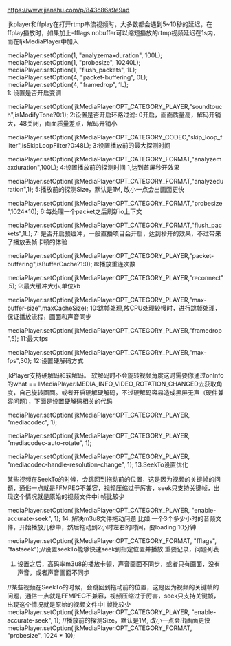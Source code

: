 https://www.jianshu.com/p/843c86a9e9ad

ijkplayer和ffplay在打开rtmp串流视频时，大多数都会遇到5~10秒的延迟，在ffplay播放时，如果加上-fflags nobuffer可以缩短播放的rtmp视频延迟在1s内，而在IjkMediaPlayer中加入

mediaPlayer.setOption(1, "analyzemaxduration", 100L);  
mediaPlayer.setOption(1, "probesize", 10240L);  
mediaPlayer.setOption(1, "flush_packets", 1L);  
mediaPlayer.setOption(4, "packet-buffering", 0L);  
mediaPlayer.setOption(4, "framedrop", 1L);  
1: 设置是否开启变调

mediaPlayer.setOption(IjkMediaPlayer.OPT_CATEGORY_PLAYER,"soundtouch",isModifyTone?0:1);
2:设置是否开启环路过滤: 0开启，画面质量高，解码开销大，48关闭，画面质量差点，解码开销小

mediaPlayer.setOption(IjkMediaPlayer.OPT_CATEGORY_CODEC,"skip_loop_filter",isSkipLoopFilter?0:48L);
3:设置播放前的最大探测时间

mediaPlayer.setOption(IjkMediaPlayer.OPT_CATEGORY_FORMAT,"analyzemaxduration",100L);
4:设置播放前的探测时间 1,达到首屏秒开效果

mediaPlayer.setOption(IjkMediaPlayer.OPT_CATEGORY_FORMAT,"analyzeduration",1);
5:播放前的探测Size，默认是1M, 改小一点会出画面更快

mediaPlayer.setOption(IjkMediaPlayer.OPT_CATEGORY_FORMAT,"probesize",1024*10);
6:每处理一个packet之后刷新io上下文

mediaPlayer.setOption(IjkMediaPlayer.OPT_CATEGORY_FORMAT,"flush_packets",1L);
7: 是否开启预缓冲，一般直播项目会开启，达到秒开的效果，不过带来了播放丢帧卡顿的体验

mediaPlayer.setOption(IjkMediaPlayer.OPT_CATEGORY_PLAYER,"packet-buffering",isBufferCache?1:0);
8:播放重连次数

mediaPlayer.setOption(IjkMediaPlayer.OPT_CATEGORY_PLAYER,"reconnect",5);
9:最大缓冲大小,单位kb

mediaPlayer.setOption(IjkMediaPlayer.OPT_CATEGORY_PLAYER,"max-buffer-size",maxCacheSize);
10:跳帧处理,放CPU处理较慢时，进行跳帧处理，保证播放流程，画面和声音同步

mediaPlayer.setOption(IjkMediaPlayer.OPT_CATEGORY_PLAYER,"framedrop",5);
11:最大fps

mediaPlayer.setOption(IjkMediaPlayer.OPT_CATEGORY_PLAYER,"max-fps",30);
12:设置硬解码方式

jkPlayer支持硬解码和软解码。 软解码时不会旋转视频角度这时需要你通过onInfo的what == IMediaPlayer.MEDIA_INFO_VIDEO_ROTATION_CHANGED去获取角度，自己旋转画面。或者开启硬解硬解码，不过硬解码容易造成黑屏无声（硬件兼容问题），下面是设置硬解码相关的代码

mediaPlayer.setOption(IjkMediaPlayer.OPT_CATEGORY_PLAYER, "mediacodec", 1);

mediaPlayer.setOption(IjkMediaPlayer.OPT_CATEGORY_PLAYER, "mediacodec-auto-rotate", 1);

mediaPlayer.setOption(IjkMediaPlayer.OPT_CATEGORY_PLAYER, "mediacodec-handle-resolution-change", 1);
13.SeekTo设置优化

某些视频在SeekTo的时候，会跳回到拖动前的位置，这是因为视频的关键帧的问题，通俗一点就是FFMPEG不兼容，视频压缩过于厉害，seek只支持关键帧，出现这个情况就是原始的视频文件中i 帧比较少

mediaPlayer.setOption(IjkMediaPlayer.OPT_CATEGORY_PLAYER, "enable-accurate-seek", 1);
14. 解决m3u8文件拖动问题 比如:一个3个多少小时的音频文件，开始播放几秒中，然后拖动到2小时左右的时间，要loading 10分钟

mediaPlayer.setOption(IjkMediaPlayer.OPT_CATEGORY_FORMAT, "fflags", "fastseek");//设置seekTo能够快速seek到指定位置并播放
重要记录，问题列表

1. 设置之后，高码率m3u8的播放卡顿，声音画面不同步，或者只有画面，没有声音，或者声音画面不同步

//某些视频在SeekTo的时候，会跳回到拖动前的位置，这是因为视频的关键帧的问题，通俗一点就是FFMPEG不兼容，视频压缩过于厉害，seek只支持关键帧，出现这个情况就是原始的视频文件中i 帧比较少
mediaPlayer.setOption(IjkMediaPlayer.OPT_CATEGORY_PLAYER, "enable-accurate-seek", 1);
//播放前的探测Size，默认是1M, 改小一点会出画面更快
mediaPlayer.setOption(IjkMediaPlayer.OPT_CATEGORY_FORMAT, "probesize", 1024 * 10);
